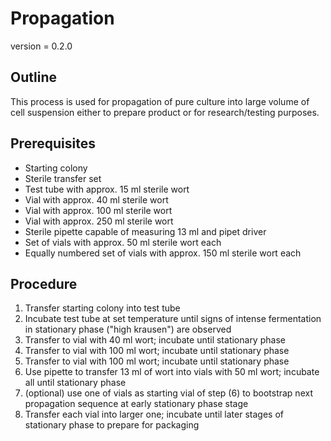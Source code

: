 # Propagation

version = 0.2.0

## Outline

This process is used for propagation of pure culture into large volume of cell suspension either to prepare product or for research/testing purposes.

## Prerequisites

- Starting colony
- Sterile transfer set
- Test tube with approx. 15 ml sterile wort
- Vial with approx. 40 ml sterile wort
- Vial with approx. 100 ml sterile wort
- Vial with approx. 250 ml sterile wort
- Sterile pipette capable of measuring 13 ml and pipet driver
- Set of vials with approx. 50 ml sterile wort each
- Equally numbered set of vials with approx. 150 ml sterile wort each

## Procedure

1. Transfer starting colony into test tube
2. Incubate test tube at set temperature until signs of intense fermentation in stationary phase ("high krausen") are observed
3. Transfer to vial with 40 ml wort; incubate until stationary phase
4. Transfer to vial with 100 ml wort; incubate until stationary phase
5. Transfer to vial with 100 ml wort; incubate until stationary phase
6. Use pipette to transfer 13 ml of wort into vials with 50 ml wort; incubate all until stationary phase
7. (optional) use one of vials as starting vial of step (6) to bootstrap next propagation sequence at early stationary phase stage
8. Transfer each vial into larger one; incubate until later stages of stationary phase to prepare for packaging



